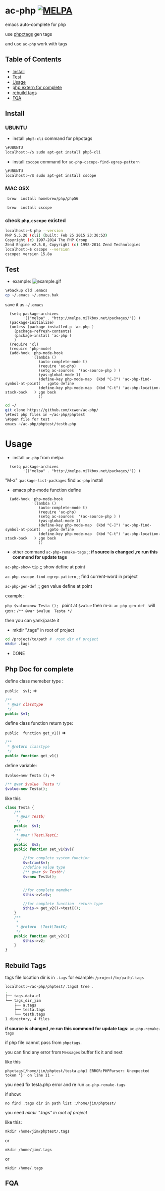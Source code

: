 # ac-php   [![MELPA](http://melpa.org/packages/ac-php-badge.svg)](http://melpa.org/#/ac-php)
emacs auto-complete for php


use [phpctags](https://github.com/xcwen/phpctags) gen tags 

and use `ac-php`  work with tags 

 
## Table of Contents

* [Install](#install)
* [Test](#test)
* [Usage](#usage)
* [php extern for complete](#php-extern-for-complete)
* [rebuild tags](#rebuild-tags)
* [FQA](#fqa)


##  Install 
### UBUNTU
* install `php5-cli` command  for phpctags
```bash 
\#UBUNTU
localhost:~/$ sudo apt-get install php5-cli 
```

* install `cscope` command  for `ac-php-cscope-find-egrep-pattern`
```bash 
\#UBUNTU
localhost:~/$ sudo apt-get install cscope
```
### MAC OSX 
```bash
 brew  install homebrew/php/php56
```
```bash
 brew  install cscope 
```
### check `php`,`cscope`  existed 
```bash
localhost:~$ php --version
PHP 5.5.20 (cli) (built: Feb 25 2015 23:30:53) 
Copyright (c) 1997-2014 The PHP Group
Zend Engine v2.5.0, Copyright (c) 1998-2014 Zend Technologies
localhost:~$ cscope --version
cscope: version 15.8a
```


##  Test

* example:
![example.gif](https://raw.githubusercontent.com/xcwen/ac-php/master/images/ac-php.gif)

```bash
\#backup old .emacs
cp ~/.emacs ~/.emacs.bak
```

save it as `~/.emacs`
```elisp
  (setq package-archives
        '(("melpa" . "http://melpa.milkbox.net/packages/")) )
  (package-initialize)
  (unless (package-installed-p 'ac-php )
    (package-refresh-contents)
    (package-install 'ac-php )
    )
  (require 'cl)
  (require 'php-mode)
  (add-hook 'php-mode-hook
            '(lambda ()
               (auto-complete-mode t)
               (require 'ac-php)
               (setq ac-sources  '(ac-source-php ) )
               (yas-global-mode 1)
               (define-key php-mode-map  (kbd "C-]") 'ac-php-find-symbol-at-point)   ;goto define
               (define-key php-mode-map  (kbd "C-t") 'ac-php-location-stack-back   ) ;go back
               ))
```

```bash
cd ~/
git clone https://github.com/xcwen/ac-php/
\#test php files in ~/ac-php/phptest
\#open file for test
emacs ~/ac-php/phptest/testb.php
```

# Usage

* install `ac-php` from melpa
```elisp
  (setq package-archives
        '(("melpa" . "http://melpa.milkbox.net/packages/")) )
```

"M-x" :`package-list-packages`  find  `ac-php` install

* emacs php-mode function  define

```elisp
  (add-hook 'php-mode-hook
            '(lambda ()
               (auto-complete-mode t)
               (require 'ac-php)
               (setq ac-sources  '(ac-source-php ) )
               (yas-global-mode 1)
               (define-key php-mode-map  (kbd "C-]") 'ac-php-find-symbol-at-point)   ;goto define
               (define-key php-mode-map  (kbd "C-t") 'ac-php-location-stack-back   ) ;go back
               ))
```

*  other command
`ac-php-remake-tags` ;; **if source is changed ,re run this commond for update tags**

`ac-php-show-tip` ;; show define at point

`ac-php-cscope-find-egrep-pattern` ;; find current-word in project 


`ac-php-gen-def` ;;  gen value define at point  

example:

`php
$value=new Testa ();
`
point at `$value` then m-x:  `ac-php-gen-def `  will gen : ` /** @var $value  Testa */ `

then you can  yank/paste it 




* mkdir ".tags"  in root of project

``` bash
cd /project/to/path #  root dir of project
mkdir .tags
```
* DONE 


## Php Doc for complete  
define class memeber type :

`public  $v1;`  =>
``` php
/**
 * @var classtype
 */
public $v1;
```

define class function   return type:

`public  function get_v1()`  =>
```php
/**
 * @return classtype 
 */
public function get_v1()
```

define variable: 

`$value=new Testa ();` => 
```php
/** @var $value  Testa */
$value=new Testa();
```

like this
```php
class Testa {
    /**
     * @var Testb; 
     */
	public  $v1;
    /**
     * @var \Test\TestC; 
     */
	public  $v2;
    public function set_v1($v){

        //for complete system function 
        $v=trim($v);
        //define value type
        /** @var $v Testb*/
        $v=new Testb();


        //for complete memeber 
        $this->v1=$v;

        //for complete function  return type  
        $this-> get_v2()->testC();
    }
    /**
     * 
     * @return  \Test\TestC; 
     */
    public function get_v2(){
        $this->v2;
    }
}
```


## Rebuild Tags
tags file location dir is in  `.tags`   for example:  `/project/to/path/.tags`
```bash
localhost:~/ac-php/phptest/.tags$ tree .
.
├── tags-data.el
└── tags_dir_jim
    ├── a.tags
    ├── testa.tags
    └── testb.tags
1 directory, 4 files
```



**if source is changed ,re run this commond for update tags**: `ac-php-remake-tags` 

if php file cannot pass from `phpctags`.

you can find any  error from `Messages` buffer  fix it and next

like this 
```
phpctags[/home/jim/phptest/testa.php] ERROR:PHPParser: Unexpected token '}' on line 11 - 
```
you need fix testa.php  error and re run `ac-php-remake-tags`


if show:
```
no find .tags dir in path list :/home/jim/phptest/ 
```

you need *mkdir ".tags" in root of project*

like this:

`mkdir /home/jim/phptest/.tags`

or

`mkdir /home/jim/.tags `

or

`mkdir /home/.tags`


## FQA
